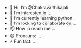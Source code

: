 - 👋 Hi, I’m @Chakravarthikalali
- 👀 I’m interested in ...
- 🌱 I’m currently learning python
- 💞️ I’m looking to collaborate on ...
- 📫 How to reach me ...
- 😄 Pronouns: ...
- ⚡ Fun fact: ...

<!---
Chakravarthikalali/Chakravarthikalali is a ✨ special ✨ repository because its `README.md` (this file) appears on your GitHub profile.
You can click the Preview link to take a look at your changes.
--->
